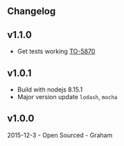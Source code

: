 ## Changelog

## v1.1.0

* Get tests working [TO-5870](https://loyaltynz.atlassian.net/browse/TO-5870)

## v1.0.1

* Build with nodejs 8.15.1
* Major version update `lodash`, `mocha`

## v1.0.0

2015-12-3 - Open Sourced - Graham
